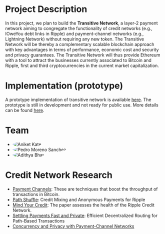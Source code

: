 
# Project Description
In this project, we plan to build the **Transitive Network**, a layer-2 payment network aiming to congregate the functionality of credit networks (e.g., IOweYou debt links in Ripple) and payment-channel networks (e.g., Lightning Network) without requiring any new token. The Transitive Network will be thereby a complementary scalable blockchain approach with key advantages in terms of performance, economic cost and security and privacy guarantees. The Transitive Network will thus provide Ethereum with a tool to attract the businesses currently associated to Bitcoin and Ripple, first and third cryptocurrencies in the current market capitalization.

# Implementation (prototype)
A prototype implementation of transitive network is available [here](https://github.com/pedrorechez/transitivenetwork). 
The prototype is still in development and not ready for public use.
More details can be found [here](./resources/implementation.md).


# Team

* <img src="https://www.cs.purdue.edu/homes/akate/images/Aniket.jpg" alt="Aniket
  Kate" style="border-radius: 50%"/>
* <img src="https://www.cs.purdue.edu/homes/pmorenos/pedro-new.JPG" alt="Pedro
  Moreno Sanchez" style="border-radius: 50%" />
* <img src="http://adithyak.me/images/me.jpg" alt="Adithya Bhat"
  style="border-radius: 50%" />

# Credit Network Research

* [Payment Channels](https://en.bitcoin.it/wiki/Payment_channels): These are
  techniques that boost the throughput of transactions in Bitcoin.
* [Path Shuffle](https://www.cs.purdue.edu/homes/pmorenos/public/pathshuffle.pdf): 
  Credit Mixing and Anonymous Payments for Ripple
* [Mind Your Credit](https://arxiv.org/abs/1706.02358): The paper assesses the
  health of the Ripple Credit Network.
* [Settling Payments Fast and Private](https://arxiv.org/abs/1709.05748): Efficient Decentralized Routing for Path-Based Transactions
* [Concurrency and Privacy with Payment-Channel Networks](https://eprint.iacr.org/2017/820)

